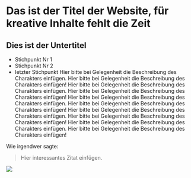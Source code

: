 # Das ist der Titel der Website, für kreative Inhalte fehlt die Zeit
## Dies ist der Untertitel 
* Stichpunkt Nr 1
* Stichpunkt Nr 2
* letzter Stichpunkt
Hier bitte bei Gelegenheit die Beschreibung des Charakters einfügen.
Hier bitte bei Gelegenheit die Beschreibung des Charakters einfügen!
Hier bitte bei Gelegenheit die Beschreibung des Charakters einfügen.
Hier bitte bei Gelegenheit die Beschreibung des Charakters einfügen!
Hier bitte bei Gelegenheit die Beschreibung des Charakters einfügen.
Hier bitte bei Gelegenheit die Beschreibung des Charakters einfügen!
Hier bitte bei Gelegenheit die Beschreibung des Charakters einfügen.
Hier bitte bei Gelegenheit die Beschreibung des Charakters einfügen!
Hier bitte bei Gelegenheit die Beschreibung des Charakters einfügen.
Hier bitte bei Gelegenheit die Beschreibung des Charakters einfügen!

Wie irgendwer sagte:
> Hier interessantes Zitat einfügen.

<img src="https://de.wikipedia.org/wiki/Datei:2014-02_Halle_Street_Art_77.jpg"/>